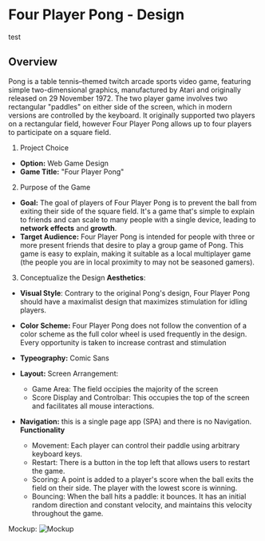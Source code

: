 # Four Player Pong - Design
test
## Overview

Pong is a table tennis–themed twitch arcade sports video game, featuring simple two-dimensional graphics, manufactured by Atari and originally released on 29 November 1972. The two player game involves two rectangular "paddles" on either side of the screen, which in modern versions are controlled by the keyboard. It originally supported two players on a rectangular field, however Four Player Pong allows up to four players to participate on a square field. 

1. Project Choice
 - **Option:** Web Game Design
 - **Game Title:** "Four Player Pong"

2. Purpose of the Game
 - **Goal:** The goal of players of Four Player Pong is to prevent the ball from exiting their side of the square field. It's a game that's simple to explain to friends and can scale to many people with a single device, leading to **network effects** and **growth**.
- **Target Audience:** Four Player Pong is intended for people with three or more present friends that desire to play a group game of Pong. This game is easy to explain, making it suitable as a local multiplayer game (the people you are in local proximity to may not be seasoned gamers).

3. Conceptualize the Design
**Aesthetics**:
 - **Visual Style**: Contrary to the original Pong's design, Four Player Pong should have a maximalist design that maximizes stimulation for idling players.
 - **Color Scheme:** Four Player Pong does not follow the convention of a color scheme as the full color wheel is used frequently in the design. Every opportunity is taken to increase contrast and stimulation
 - **Typeography:** Comic Sans
 - **Layout:** Screen Arrangement:
   - Game Area: The field occipies the majority of the screen
   - Score Display and Controlbar: This occupies the top of the screen and facilitates all mouse interactions.
   
 - **Navigation:** this is a single page app (SPA) and there is no Navigation.
**Functionality**
   - Movement: Each player can control their paddle using arbitrary keyboard keys.
   - Restart: There is a button in the top left that allows users to restart the game.
   - Scoring: A point is added to a player's score when the ball exits the field on their side. The player with the lowest score is winning.
   - Bouncing: When the ball hits a paddle: it bounces. It has an initial random direction and constant velocity, and maintains this velocity throughout the game. 

Mockup: 
![Mockup](https://i.imgur.com/xSdu1SM.png)
